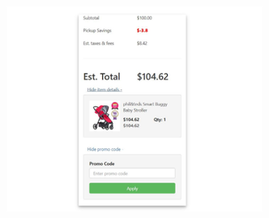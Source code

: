 
![alt text](https://github.com/eddy-hu/shoppingcart-react-redux/blob/master/shoppingcart-redux.JPG "Capture")
